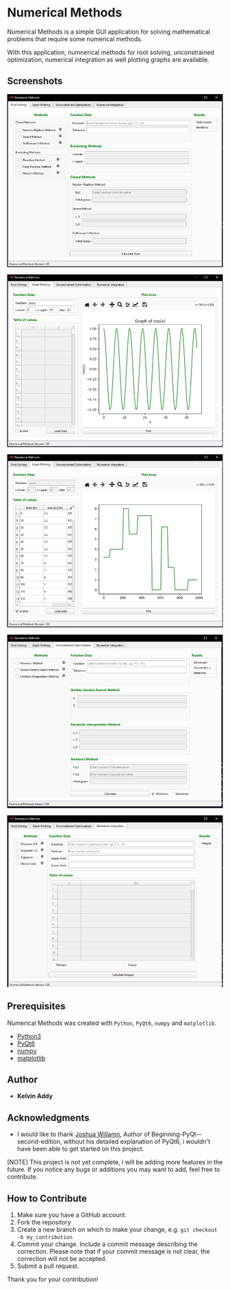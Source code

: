 # Numerical Methods

Numerical Methods is a simple GUI application for solving mathematical problems that require some numerical methods.

With this application, numnerical methods for root solving, unconstrained optimization, numerical integration as well plotting graphs are available.

## Screenshots
<p align="center">
<img src="./images/rootTab.png" title="Root Solving Tab"> </p>
<p align="center">
<img src="./images/graphTab1.png"  title="Graph plotting Tab"></p>
<p align="center">
<img src="./images/graphTab2.png"  title="Graph plotting Tab"> </p>
<p align="center">
<img src="./images/optimization.png" title="Optimization Tab"> </p>
<p align="center">
<img src="./images/integration.png"  title="Integration Tab"></p>

## Prerequisites

Numerical Methods was created with `Python`, `PyQt6`, `numpy` and `matplotlib`.

* [Python3](https://www.python.org)
* [PyQt6](https://www.pypi.org/project/PyQt6)
* [numpy](https://www.pypi.org/project/numpy)
* [matplotlib](https://pypi.org/project/matplotlib)

## Author

* **Kelvin Addy**

## Acknowledgments
 
* I would like to thank [Joshua Willamn](https://github.com/joshuawillman), Author of Beginning-PyQt--second-edition, without his detailed explanation of PyQt6, i wouldn't have been able to get started on this project.

[NOTE] This project is not yet complete, i will be adding more features in the future. If you notice any bugs or additions you may want to add, feel free to contribute.

## How to Contribute

1. Make sure you have a GitHub account.
2. Fork the repository
3. Create a new branch on which to make your change, e.g. 
`git checkout -b my_contribution`
4. Commit your change. Include a commit message describing the correction. Please note that if your commit message is not clear, the correction will not be accepted.
5. Submit a pull request.

Thank you for your contribution!